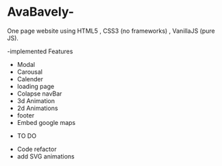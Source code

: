 # AvaBavely-
One page website using HTML5 , CSS3 (no frameworks) , VanillaJS (pure JS).

-implemented Features
* Modal
* Carousal
* Calender
* loading page
* Colapse navBar
* 3d Animation
* 2d Animations
* footer
* Embed google maps

- TO DO 
* Code refactor
* add SVG animations
